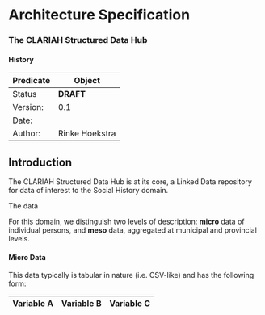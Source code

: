# Architecture Specification
### The CLARIAH Structured Data Hub


#### History
Predicate | Object
--------- | --------------
Status    | **DRAFT**
Version:  | 0.1
Date:     |
Author:   | Rinke Hoekstra


## Introduction

The CLARIAH Structured Data Hub is at its core, a Linked Data repository for data of interest to the Social History domain.

The data

For this domain, we distinguish two levels of description: **micro** data of individual persons, and **meso** data, aggregated at municipal and provincial levels.  


#### Micro Data
This data typically is tabular in nature (i.e. CSV-like) and has the following form:

Variable A | Variable B | Variable C
---------- | ---------- | ----------
